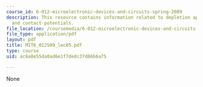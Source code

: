 ```yaml
---
course_id: 6-012-microelectronic-devices-and-circuits-spring-2009
description: This resource contains information related to depletion approximation
  and contact potentials.
file_location: /coursemedia/6-012-microelectronic-devices-and-circuits-spring-2009/ac6a8e55da0ad6e1f7dedc37d86b6a75_MIT6_012S09_lec05.pdf
file_type: application/pdf
layout: pdf
title: MIT6_012S09_lec05.pdf
type: course
uid: ac6a8e55da0ad6e1f7dedc37d86b6a75

---
```

None